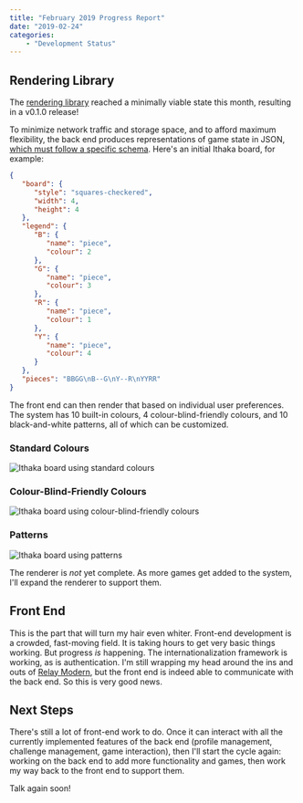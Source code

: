 ```yaml
---
title: "February 2019 Progress Report"
date: "2019-02-24"
categories:
    - "Development Status"
---
```


## Rendering Library

The [rendering library](https://github.com/AbstractPlay/renderer) reached a minimally viable state this month, resulting in a v0.1.0 release!

To minimize network traffic and storage space, and to afford maximum flexibility, the back end produces representations of game state in JSON, [which must follow a specific schema](https://github.com/AbstractPlay/renderer/blob/master/docs/schema.adoc). Here's an initial Ithaka board, for example:

```json
{
   "board": {
      "style": "squares-checkered",
      "width": 4,
      "height": 4
   },
   "legend": {
      "B": {
         "name": "piece",
         "colour": 2
      },
      "G": {
         "name": "piece",
         "colour": 3
      },
      "R": {
         "name": "piece",
         "colour": 1
      },
      "Y": {
         "name": "piece",
         "colour": 4
      }
   },
   "pieces": "BBGG\nB--G\nY--R\nYYRR"
}
```

The front end can then render that based on individual user preferences. The system has 10 built-in colours, 4 colour-blind-friendly colours, and 10 black-and-white patterns, all of which can be customized.

### Standard Colours

![Ithaka board using standard colours](/images/ithaka-standard.svg "Ithaka board using standard colours")

### Colour-Blind-Friendly Colours

![Ithaka board using colour-blind-friendly colours](/images/ithaka-cb.svg "Ithaka board using colour-blind-friendly colours")

### Patterns

![Ithaka board using patterns](/images/ithaka-patterns.svg "Ithaka board using patterns")

The renderer is *not* yet complete. As more games get added to the system, I'll expand the renderer to support them.

## Front End

This is the part that will turn my hair even whiter. Front-end development is a crowded, fast-moving field. It is taking hours to get very basic things working. But progress *is* happening. The internationalization framework is working, as is authentication. I'm still wrapping my head around the ins and outs of [Relay Modern](https://facebook.github.io/relay/en), but the front end is indeed able to communicate with the back end. So this is very good news.

## Next Steps

There's still a lot of front-end work to do. Once it can interact with all the currently implemented features of the back end (profile management, challenge management, game interaction), then I'll start the cycle again: working on the back end to add more functionality and games, then work my way back to the front end to support them.

Talk again soon!
